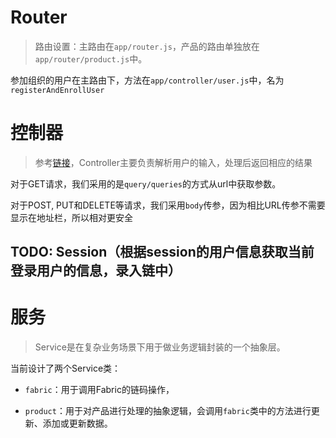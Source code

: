 # Router

> 路由设置：主路由在`app/router.js`，产品的路由单独放在`app/router/product.js`中。

参加组织的用户在主路由下，方法在`app/controller/user.js`中，名为`registerAndEnrollUser`



# 控制器

> 参考[链接](https://eggjs.org/zh-cn/basics/controller.html#%E4%BB%80%E4%B9%88%E6%98%AF-controller)，Controller主要负责解析用户的输入，处理后返回相应的结果

对于GET请求，我们采用的是`query/queries`的方式从url中获取参数。

对于POST, PUT和DELETE等请求，我们采用`body`传参，因为相比URL传参不需要显示在地址栏，所以相对更安全



## TODO: Session（根据session的用户信息获取当前登录用户的信息，录入链中）



# 服务

> Service是在复杂业务场景下用于做业务逻辑封装的一个抽象层。

当前设计了两个Service类：

* `fabric`：用于调用Fabric的链码操作，

* `product`：用于对产品进行处理的抽象逻辑，会调用`fabric`类中的方法进行更新、添加或更新数据。